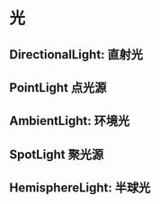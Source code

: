 # 光

## DirectionalLight: 直射光

## PointLight 点光源

## AmbientLight: 环境光

## SpotLight 聚光源

## HemisphereLight: 半球光
